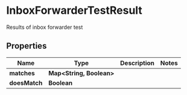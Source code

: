 

# InboxForwarderTestResult

Results of inbox forwarder test

## Properties

| Name | Type | Description | Notes |
|------------ | ------------- | ------------- | -------------|
|**matches** | **Map&lt;String, Boolean&gt;** |  |  |
|**doesMatch** | **Boolean** |  |  |



